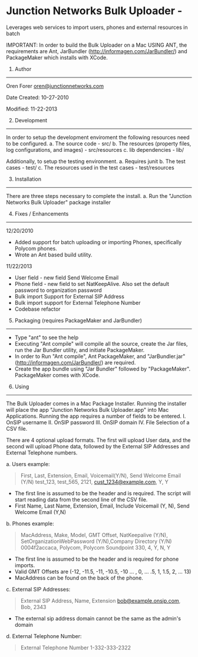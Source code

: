 Junction Networks Bulk Uploader -
===========================================================================================
Leverages web services to import users, phones and external resources in batch

IMPORTANT: In order to build the Bulk Uploader on a Mac USING ANT, the requirements are Ant,
JarBundler (http://informagen.com/JarBundler/) and PackageMaker which installs with XCode.

1. Author
---------------------------------------------------------------------------------------------
Oren Forer
oren@junctionnetworks.com

Date Created:
10-27-2010

Modified:
11-22-2013


2. Development
----------------------------------------------------------------------------------------------
In order to setup the development enviroment the following resources need to be configured.
a. The source code - src/
b. The resources (property files, log configurations,  and images) - src/resources
c. lib dependencies - lib/

Additionally, to setup the testing environment.
a. Requires junit
b. The test cases - test/
c. The resources used in the test cases  - test/resources


3. Installation
-----------------------------------------------------------------------------------------------
There are three steps necessary to complete the install.
a. Run the "Junction Networks Bulk Uploader" package installer

4. Fixes / Enhancements
---------------------------------------------------------------------------------------------

12/20/2010
- Added support for batch uploading or importing Phones, specifically Polycom phones.
- Wrote an Ant based build utility.

11/22/2013
- User field - new field Send Welcome Email
- Phone field - new field to set NatKeepAlive.  Also set the default password to
  organization password
- Bulk import Support for External SIP Address
- Bulk import support for External Telephone Number
- Codebase refactor

5. Packaging (requires PackageMaker and JarBundler)
---------------------------------------------------------------------------------------------
- Type "ant" to see the help
- Executing "Ant compile" will compile all the source, create the Jar files,
  run the Jar Bundler utility, and initiate PackageMaker.
- In order to Run "Ant compile", Ant PackageMaker,
  and "JarBundler.jar" (http://informagen.com/JarBundler/) are required.
- Create the app bundle using "Jar Bundler" followed by "PackageMaker".
  PackageMaker comes with XCode.

6. Using
---------------------------------------------------------------------------------------------
The Bulk Uploader comes in a Mac Package Installer.  Running the installer
will place the app "Junction Networks Bulk Uploader.app" into Mac Applications.
Running the app requires a number of fields to be entered.
I.   OnSIP username
II.  OnSIP password
III. OnSIP domain
IV.  File Selection of a CSV file.

There are 4 optional upload formats.  The first will upload User data, and the second will
upload Phone data, followed by the External SIP Addresses and External Telephone numbers.

a. Users example:
> First, Last, Extension, Email, Voicemail(Y/N), Send Welcome Email (Y/N)
> test_123, test_565, 2121, cust_1234@example.com, Y, Y

- The first line is assumed to be the header and is required.  The script will start
  reading data from the second line of the CSV file.
- First Name, Last Name, Extension, Email, Include Voicemail (Y, N), Send Welcome Email (Y,N)

b. Phones example:
> MacAddress, Make, Model, GMT Offset, NatKeepalive (Y/N), SetOrganizationWebPassword (Y/N),Company Directory (Y/N)
> 0004f2accaca, Polycom, Polycom Soundpoint 330, 4, Y, N, Y

- The first line is assumed to be the header and is required for phone imports.
- Valid GMT Offsets are (-12, -11.5, -11, -10.5, -10 ... , 0, ... .5, 1, 1.5, 2, ... 13)
- MacAddress can be found on the back of the phone.

c. External SIP Addresses:
> External SIP Address, Name, Extension
> bob@example.onsip.com, Bob, 2343

- The external sip address domain cannot be the same as the admin's domain

d. External Telephone Number:
> External Telephone Number
> 1-332-333-2322
